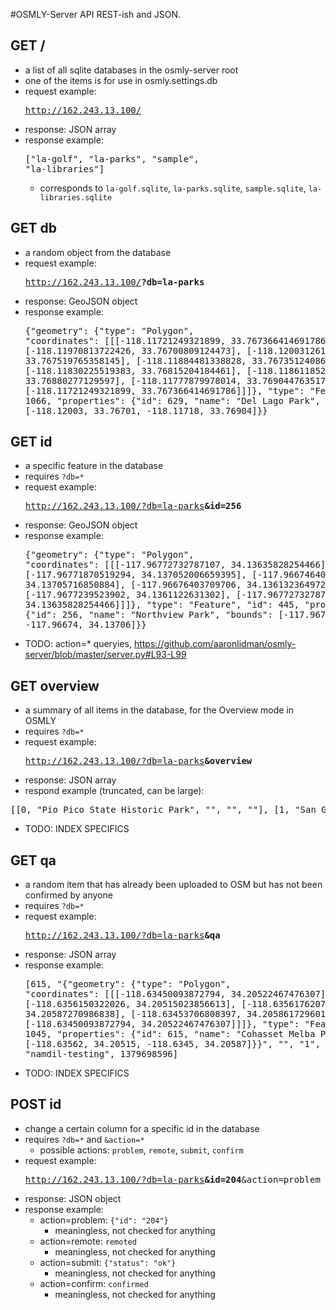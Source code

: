 #OSMLY-Server API
REST-ish and JSON.

## GET /
- a list of all sqlite databases in the osmly-server root
- one of the items is for use in osmly.settings.db
- request example: <pre>http://162.243.13.100/</pre>
- response: JSON array
- response example: <pre>["la-golf", "la-parks", "sample", "la-libraries"]</pre>
	- corresponds to `la-golf.sqlite`, `la-parks.sqlite`, `sample.sqlite`, `la-libraries.sqlite`

## GET db
- a random object from the database
- request example: <pre>http://162.243.13.100/<b>?db=la-parks</b></pre>
- response: GeoJSON object
- response example: <pre>{"geometry": {"type": "Polygon", "coordinates": [[[-118.11721249321899, 33.767366414691786], [-118.11970813722426, 33.76700809124473], [-118.12003126182422, 33.767519765358145], [-118.11884481338828, 33.76735124086415], [-118.11830225519383, 33.76815204184461], [-118.11861185242472, 33.76880277129597], [-118.11777879978014, 33.76904476351768], [-118.11721249321899, 33.767366414691786]]]}, "type": "Feature", "id": 1066, "properties": {"id": 629, "name": "Del Lago Park", "bounds": [-118.12003, 33.76701, -118.11718, 33.76904]}}</pre>

## GET id
- a specific feature in the database
- requires `?db=*`
- request example: <pre>http://162.243.13.100/?db=la-parks<b>&id=256</b></pre>
- response: GeoJSON object
- response example: <pre>{"geometry": {"type": "Polygon", "coordinates": [[[-117.96772732787107, 34.13635828254466], [-117.96771870519294, 34.137052006659395], [-117.96674640569397, 34.13705716850884], [-117.96676403709706, 34.13613236497294], [-117.9677239523902, 34.1361122631302], [-117.96772732787107, 34.13635828254466]]]}, "type": "Feature", "id": 445, "properties": {"id": 256, "name": "Northview Park", "bounds": [-117.96773, 34.13611, -117.96674, 34.13706]}}</pre>
- TODO: action=* queryies, https://github.com/aaronlidman/osmly-server/blob/master/server.py#L93-L99

## GET overview
- a summary of all items in the database, for the Overview mode in OSMLY
- requires `?db=*`
- request example: <pre>http://162.243.13.100/?db=la-parks<b>&overview</b></pre>
- response: JSON array
- respond example (truncated, can be large):
<pre>
[[0, "Pio Pico State Historic Park", "", "", ""], [1, "San Gabriel Mission", "", "", ""], [2, "Acton Park", "", "", ""], [3, "Acuna Park", "", "", ""], [4, "Algin Sutton Recreation Center", "", "", ""], [5, "All American Park", "", "", ""], [6, "Allen J Martin Park", "", "", ""], [7, "Allendale Park", "", "", ""], [8, "Almendra Park", "", "", ""], [9, "Aloysia Moore Park", "", "", ""], [10, "Alpine Park", "", "", ""], [11, "Alta Loma Park", "", "", ""], [12, "Amelia Mayberry Park", "", "", ""], [13, "Anaconda Park", "", "", ""], [14, "Anderson Park", "", "", ""], [15, "Anderson Playground and Senior Citizen Center", "", "", ""], [16, "Andrews Park", "", "1", "namdil-testing"], [17, "Anna J. Martin Park", "", "", ""], [18, "Area H Park", "already mapped", "", "AnderPijoan"], [19, "Artesia Park", "", "", ""], [20, "Arthur Gerdes Park", "", "", ""]]
</pre>
- TODO: INDEX SPECIFICS

## GET qa
- a random item that has already been uploaded to OSM but has not been confirmed by anyone
- requires `?db=*`
- request example: <pre>http://162.243.13.100/?db=la-parks<b>&qa</b></pre>
- response: JSON array
- response example: <pre>[615, "{\"geometry\": {\"type\": \"Polygon\", \"coordinates\": [[[-118.63450093872794, 34.20522467476307], [-118.6356150322026, 34.20515023856613], [-118.6356176207216, 34.20587270986838], [-118.63453706808397, 34.20586172960196], [-118.63450093872794, 34.20522467476307]]]}, \"type\": \"Feature\", \"id\": 1045, \"properties\": {\"id\": 615, \"name\": \"Cohasset Melba Park\", \"bounds\": [-118.63562, 34.20515, -118.6345, 34.20587]}}", "", "1", "namdil-testing", 1379698596]</pre>
- TODO: INDEX SPECIFICS

## POST id
- change a certain column for a specific id in the database
- requires `?db=*` and `&action=*`
	- possible actions: `problem`, `remote`, `submit`, `confirm`
- request example: <pre>http://162.243.13.100/?db=la-parks<b>&id=204</b>&action=problem</pre>
- response: JSON object
- response example:
	- action=problem: `{"id": "204"}`
		- meaningless, not checked for anything
	- action=remote: `remoted`
		- meaningless, not checked for anything
	- action=submit: `{"status": "ok"}`
		- meaningless, not checked for anything
	- action=confirm:	`confirmed`
		- meaningless, not checked for anything
